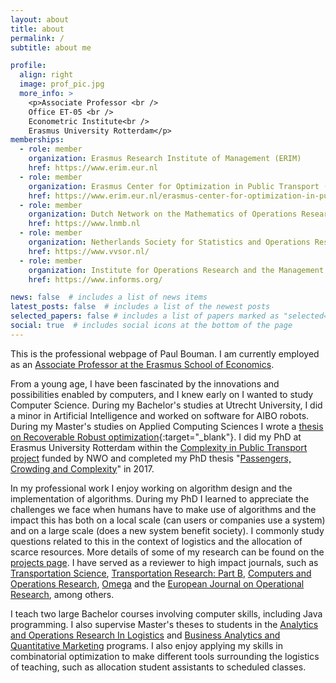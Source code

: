 ```yaml
---
layout: about
title: about
permalink: /
subtitle: about me

profile:
  align: right
  image: prof_pic.jpg
  more_info: >
    <p>Associate Professor <br />
    Office ET-05 <br />
    Econometric Institute<br />
    Erasmus University Rotterdam</p>
memberships:
  - role: member
    organization: Erasmus Research Institute of Management (ERIM)
    href: https://www.erim.eur.nl
  - role: member
    organization: Erasmus Center for Optimization in Public Transport (ECOPT)
    href: https://www.erim.eur.nl/erasmus-center-for-optimization-in-public-transport/
  - role: member
    organization: Dutch Network on the Mathematics of Operations Research (LNMB)
    href: https://www.lnmb.nl
  - role: member
    organization: Netherlands Society for Statistics and Operations Research (VVSOR)
    href: https://www.vvsor.nl/
  - role: member
    organization: Institute for Operations Research and the Management Sciences (INFORMS)
    href: https://www.informs.org/         

news: false  # includes a list of news items
latest_posts: false  # includes a list of the newest posts
selected_papers: false # includes a list of papers marked as "selected={true}"
social: true  # includes social icons at the bottom of the page
---
```


This is the professional webpage of Paul Bouman. I am currently employed as an [Associate Professor at the Erasmus School of Economics](https://www.eur.nl/en/ese/people/paul-bouman).

From a young age, I have been fascinated by the innovations and possibilities enabled by computers, and I knew early on I wanted to study Computer Science. During my Bachelor's studies at Utrecht University, I did a minor in Artificial Intelligence and worked on software for AIBO robots. During my Master's studies on Applied Computing Sciences I wrote a [thesis on Recoverable Robust optimization](/assets/pdf/msc-thesis.pdf){:target="_blank"}. I did my PhD at Erasmus University Rotterdam within the [Complexity in Public Transport project](/projects/phd_computr) funded by NWO and completed my PhD thesis "[Passengers, Crowding and Complexity](https://repub.eur.nl/pub/100767)" in 2017.

In my professional work I enjoy working on algorithm design and the implementation of algorithms. During my PhD I learned to appreciate the challenges we face when humans have to make use of algorithms and the impact this has both on a local scale (can users or companies use a system) and on a large scale (does a new system benefit society). I commonly study questions related to this in the context of logistics and the allocation of scarce resources. More details of some of my research can be found on the [projects page](/projects). I have served as a reviewer to high impact journals, such as [Transportation Science](https://pubsonline.informs.org/journal/trsc), [Transportation Research: Part B](https://www.sciencedirect.com/journal/transportation-research-part-b-methodological), [Computers and Operations Research](https://www.sciencedirect.com/journal/computers-and-operations-research), [Omega](https://www.sciencedirect.com/journal/omega) and the [European Journal on Operational Research](https://www.sciencedirect.com/journal/european-journal-of-operational-research), among others.

I teach two large Bachelor courses involving computer skills, including Java programming. I also supervise Master's theses to students in the [Analytics and Operations Research In Logistics](https://www.eur.nl/en/master/analytics-and-operations-research-logistics) and [Business Analytics and Quantitative Marketing](https://www.eur.nl/en/master/business-analytics-and-quantitative-marketing) programs. I also enjoy applying my skills in combinatorial optimization to make different tools surrounding the logistics of teaching, such as allocation student assistants to scheduled classes.
